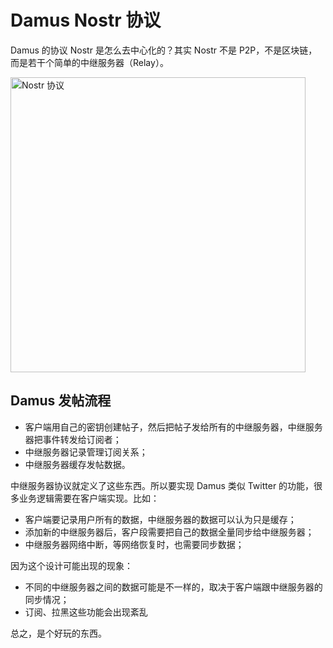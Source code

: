 # Damus Nostr 协议

Damus 的协议 Nostr 是怎么去中心化的？其实 Nostr 不是 P2P，不是区块链，而是若干个简单的中继服务器（Relay）。

<img width="472" alt="Nostr 协议" src="https://user-images.githubusercontent.com/751815/216268048-27e84aad-a854-4b54-9fc6-e1bce1ed1a17.png">

## Damus 发帖流程

* 客户端用自己的密钥创建帖子，然后把帖子发给所有的中继服务器，中继服务器把事件转发给订阅者；
* 中继服务器记录管理订阅关系；
* 中继服务器缓存发帖数据。

中继服务器协议就定义了这些东西。所以要实现 Damus 类似 Twitter 的功能，很多业务逻辑需要在客户端实现。比如：

* 客户端要记录用户所有的数据，中继服务器的数据可以认为只是缓存；
* 添加新的中继服务器后，客户段需要把自己的数据全量同步给中继服务器；
* 中继服务器网络中断，等网络恢复时，也需要同步数据；

因为这个设计可能出现的现象：

* 不同的中继服务器之间的数据可能是不一样的，取决于客户端跟中继服务器的同步情况；
* 订阅、拉黑这些功能会出现紊乱

总之，是个好玩的东西。
